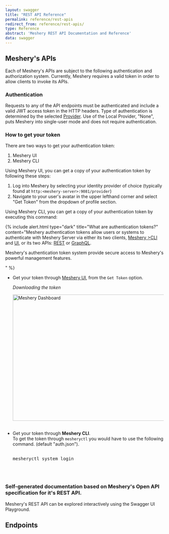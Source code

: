 ```yaml
---
layout: swagger
title: "REST API Reference"
permalink: reference/rest-apis
redirect_from: reference/rest-apis/
type: Reference
abstract: 'Meshery REST API Documentation and Reference'
data: swagger
---
```


## Meshery's APIs

Each of Meshery's APIs are subject to the following authentication and authorization system.
Currently, Meshery requires a valid token in order to allow clients to invoke its APIs.
### Authentication

Requests to any of the API endpoints must be authenticated and include a valid JWT access token in the HTTP headers. Type of authentication is determined by the selected [Provider](#providers). Use of the Local Provider, "None", puts Meshery into single-user mode and does not require authentication.
### How to get your token

There are two ways to get your authentication token:

1. Meshery UI
2. Meshery CLI

Using Meshery UI, you can get a copy of your authentication token by following these steps:

1. Log into Meshery by selecting your identity provider of choice (typically found at `http:<meshery-server>:9081/provider`)
2. Navigate to your user's avatar in the upper lefthand corner and select "Get Token" from the dropdown of profile section.

Using Meshery CLI, you can get a copy of your authentication token by executing this command:


{% include alert.html type="dark" title="What are authentication tokens?" content="Meshery authentication tokens allow users or systems to authenticate with Meshery Server via either its two clients, <a href='/reference/mesheryctl'>Meshery >CLI</a> and <a href='/concepts/architecture/ui'>UI</a>, or its two APIs: <a href='/reference/rest-apis'>REST</a> or <a href='/reference/graphql-apis'>GraphQL</a>. <p>Meshery's authentication token system provide secure access to Meshery's powerful management features.</p>" %}
- Get your token through [Meshery UI](/concepts/architecture/ui), from the `Get Token` option.

  _Downloading the token_

  <a href="{{ site.baseurl }}/assets/img/token/token.png"><img alt="Meshery Dashboard" src="{{ site.baseurl }}/assets/img/token/token.png" width="680" height="400"/></a>
  <br/>
  <br/>

- Get your token through **Meshery CLI**.
  <br/>
  To get the token through `mesheryctl` you would have to use the following command. (default "auth.json").
  <br/>
  <pre class="codeblock-pre">
  <div class="codeblock"><div class="clipboardjs">
  mesheryctl system login
  </div></div>
  </pre>
  <br />

### Self-generated documentation based on Meshery's Open API specification for it's REST API.  
Meshery's REST API can be explored interactively using the Swagger UI Playground.

## Endpoints
